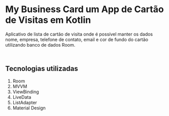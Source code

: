 # My Business Card um App de Cartão de Visitas em Kotlin

Aplicativo de lista de cartão de visita onde é possível manter os dados nome, empresa, telefone de contato, email e cor de fundo do cartão utilizando banco de dados Room.

## <br />Tecnologias utilizadas
1. Room
2. MVVM
3. ViewBinding
4. LiveData
5. ListAdapter
6. Material Design
